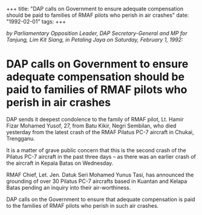 +++ 
title: "DAP calls on Government to ensure adequate compensation should be paid to families of RMAF pilots who perish in air crashes"
date: "1992-02-01"
tags:
+++

_by Parliamentary Opposition Leader, DAP Secretary-General and MP for Tanjung, Lim Kit Siang, in Petaling Jaya on Saturday, February 1, 1992:_

# DAP calls on Government to ensure adequate compensation should be paid to families of RMAF pilots who perish in air crashes

DAP sends it deepest condolence to the family of RMAF pilot, Lt. Hamir Fizar Mohamed Yusof, 27, from Batu Kikir, Negri Sembilan, who died yesterday from the latest crash of the RMAF Pilatus PC-7 aircraft in Chukai, Trengganu.</u>

It is a matter of grave public concern that this is the second crash of the Pilatus PC-7 aircraft in the past three days – as there was an earlier crash of the aircraft in Kepala Batas on Wednesday.

RMAF Chief, Let. Jen. Datuk Seri Mohamed Yunus Tasi, has announced the grounding of over 30 Pilatus PC-7 aircrafts based in Kuantan and Kelapa Batas pending an inquiry into their air-worthiness.

DAP calls on the Government to ensure that adequate compensation is paid to the families of RMAF pilots who perish in such air crashes.
 
